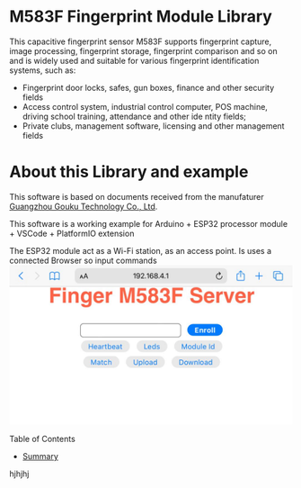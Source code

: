 # M583F Fingerprint Module Library

This capacitive fingerprint sensor M583F supports fingerprint capture, image processing, fingerprint storage, fingerprint comparison and so on and  is widely used and suitable for various fingerprint identification systems, such as:

* Fingerprint door locks, safes, gun boxes, finance and other security fields
* Access control system, industrial control computer, POS machine, driving school
training, attendance and other ide ntity fields;
* Private clubs, management software, licensing and other management fields

# About this Library and example

This software is based on documents received from the manufaturer [Guangzhou Gouku Technology Co., Ltd](https://gocool.en.alibaba.com/company_profile.html?spm=a2700.details.0.0.6c8b5b8emXWpxZ).

This software is a working example for Arduino + ESP32 processor module + VSCode + PlatformIO extension

The ESP32 module act as a Wi-Fi station, as an access point.
Is uses a connected Browser so input commands ![Command Screen](assets/browserCommandScreen.jpeg)

 Table of Contents

* [Summary](#summary)

hjhjhj
